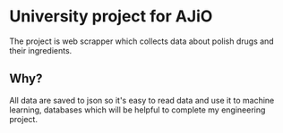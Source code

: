 # University project for AJiO
The project is web scrapper which collects data about polish drugs and their ingredients.

## Why?
All data are saved to json so it's easy to read data and use it to machine learning, databases which will be helpful to complete my engineering project.